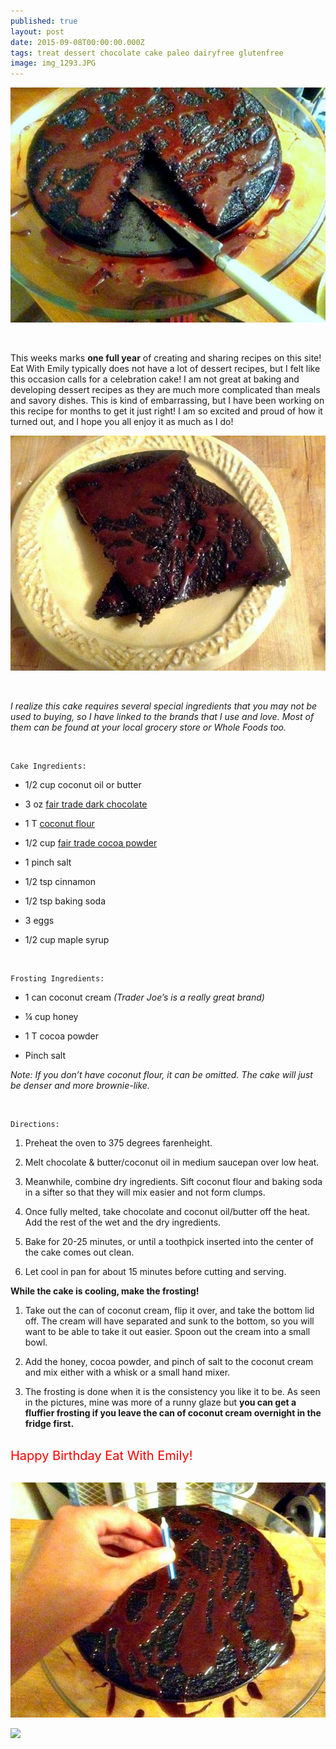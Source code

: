 ```yaml
---
published: true
layout: post
date: 2015-09-08T00:00:00.000Z
tags: treat dessert chocolate cake paleo dairyfree glutenfree
image: img_1293.JPG
---
```

![IMG_1299.JPG](/content/IMG_1299-JPG.jpg)

<br>

This weeks marks **one full year** of creating and sharing recipes on this site! Eat With Emily typically does not have a lot of dessert recipes, but I felt like this occasion calls for a celebration cake! I am not great at baking and developing dessert recipes as they are much more complicated than meals and savory dishes. This is kind of embarrassing, but I have been working on this recipe for months to get it just right! I am so excited and proud of how it turned out, and I hope you all enjoy it as much as I do!



![IMG_1305.JPG](/content/IMG_1305-JPG.jpg)

<br>

*I realize this cake requires several special ingredients that you may not be used to buying, so I have linked to the brands that I use and love. Most of them can be found at your local grocery store or Whole Foods too.*

<br>

	Cake Ingredients:

* 1/2 cup coconut oil or butter

* 3 oz [fair trade dark chocolate](http://www.amazon.com/gp/product/B004HHEBD4?ie=UTF8&camp=1789&creativeASIN=B004HHEBD4&linkCode=xm2&tag=edib0a-20)

* 1 T [coconut flour](http://www.amazon.com/gp/product/B000YF99GM?ie=UTF8&camp=1789&creativeASIN=B000YF99GM&linkCode=xm2&tag=edib0a-20)

* 1/2 cup [fair trade cocoa powder](http://www.amazon.com/gp/product/B0012BXTU4?ie=UTF8&camp=1789&creativeASIN=B0012BXTU4&linkCode=xm2&tag=edib0a-20)

* 1 pinch salt

* 1/2 tsp cinnamon

* 1/2 tsp baking soda

* 3 eggs

* 1/2 cup maple syrup

<br>

	Frosting Ingredients:

* 1 can coconut cream *(Trader Joe’s is a really great brand)*

*  ¼ cup honey

* 1 T cocoa powder

* Pinch salt

*Note: If you don’t have coconut flour, it can be omitted. The cake will just be denser and more brownie-like.*

<br>

	Directions:

1. Preheat the oven to 375 degrees farenheight.

2. Melt chocolate & butter/coconut oil in medium saucepan over low heat.

3. Meanwhile, combine dry ingredients. Sift coconut flour and baking soda in a sifter so that they will mix easier and not form clumps.

4. Once fully melted, take chocolate and coconut oil/butter off the heat. Add the rest of the wet and the dry ingredients.

5. Bake for 20-25 minutes, or until a toothpick inserted into the center of the cake comes out clean.

6. Let cool in pan for about 15 minutes before cutting and serving.

**While the cake is cooling, make the frosting!**

1. Take out the can of coconut cream, flip it over, and take the bottom lid off. The cream will have separated and sunk to the bottom, so you will want to be able to take it out easier. Spoon out the cream into a small bowl.

2. Add the honey, cocoa powder, and pinch of salt to the coconut cream and mix either with a whisk or a small hand mixer.

3. The frosting is done when it is the consistency you like it to be. As seen in the pictures, mine was more of a runny glaze but **you can get a fluffier frosting if you leave the can of coconut cream overnight in the fridge first.**

<br>

<div style="color: red;"><span style="font-size: 20px;">Happy Birthday Eat With Emily!</span></div>

<br>

![IMG_1282.JPG](/content/IMG_1282-JPG.jpg)




<a href="//www.pinterest.com/pin/create/button/" data-pin-do="buttonBookmark"  data-pin-color="red"><img src="//assets.pinterest.com/images/pidgets/pinit_fg_en_rect_red_20.png" /></a>
<!-- Please call pinit.js only once per page -->
<script type="text/javascript" async defer src="//assets.pinterest.com/js/pinit.js"></script>

